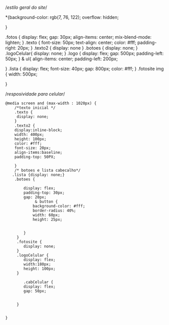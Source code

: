 /*estilo geral do site*/

*{background-color: rgb(7, 76, 122);
    overflow: hidden;
    
}

.fotos {
    display: flex;
    gap: 30px;
    align-items: center;
    mix-blend-mode: lighten;
}
.texto {
    font-size: 50px;
    text-align: center;
    color: #fff;
    padding-right: 20px;
}
.texto2 {
    display: none
}
.botoes {
    display: none;
}
.logoCelular{
    display: none;
}
.logo {
    display: flex;
    gap: 500px;
    padding-left: 50px;
} & ul{
    align-items: center;
    padding-left: 200px;
     
} 
 .lista {
    display: flex;
    font-size: 40px;
    gap: 800px;
    color: #fff;
 }
.fotosite img {
    width: 500px;
    
}

/*resposividade para celular*/

    @media screen and (max-width : 1020px) {
        /*texto inicial */
        .texto {
         display: none;
        }
        .texto2 {
        display:inline-block;
        width: 400px;
        height: 100px;
        color: #fff;
        font-size: 20px;
        align-items:baseline;
        padding-top: 50PX;
        
        }
        /* botoes e lista cabecalho*/
       .lista {display: none;}
        .botoes {
            
            display: flex;
            padding-top: 30px;
            gap: 20px;
                 & button {
                background-color: #fff;
                border-radius: 40%;
                width: 60px;
                height: 25px;
                
                
            }
         }
         .fotosite {
            display: none;
         }
         .logoCelular {
            display: flex;
            width:180px;
            height: 100px;
         }

            .cabCelular { 
            display: flex;
            gap: 50px;
            
            
         } 
         
         
    }
